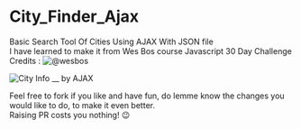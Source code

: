 # City_Finder_Ajax
Basic Search Tool Of Cities Using AJAX With JSON file
<br>
I have learned to make it from Wes Bos course Javascript 30 Day Challenge<br>
Credits : ![ @wesbos ]("https://twitter.com/wesbos)

![City Info __ by AJAX](https://user-images.githubusercontent.com/106434904/188098625-48a547e1-c756-4b81-9185-5583134919aa.gif)

Feel free to fork if you like and have fun, do lemme know the changes you would like to do, to make it even better. <br>
Raising PR costs you nothing! :wink:
